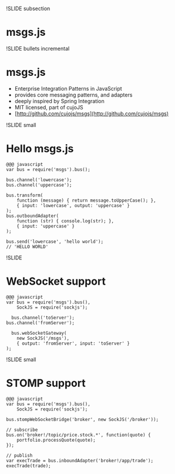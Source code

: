 !SLIDE subsection
# msgs.js


!SLIDE bullets incremental
# msgs.js

* Enterprise Integration Patterns in JavaScript
* provides core messaging patterns, and adapters
* deeply inspired by Spring Integration
* MIT licensed, part of cujoJS
* [http://github.com/cujojs/msgs](http://github.com/cujojs/msgs)


!SLIDE small
# Hello msgs.js

    @@@ javascript
    var bus = require('msgs').bus();
    
    bus.channel('lowercase');
    bus.channel('uppercase');
    
    bus.transform(
        function (message) { return message.toUpperCase(); },
        { input: 'lowercase', output: 'uppercase' }
    );
    bus.outboundAdapter(
        function (str) { console.log(str); },
        { input: 'uppercase' }
    );
    
    bus.send('lowercase', 'hello world');
    // 'HELLO WORLD'


!SLIDE
# WebSocket support

    @@@ javascript
    var bus = require('msgs').bus(),
        SockJS = require('sockjs');
    
      bus.channel('toServer');
    bus.channel('fromServer');
    
      bus.webSocketGateway(
        new SockJS('/msgs'),
        { output: 'fromServer', input: 'toServer' } 
    );


!SLIDE small
# STOMP support

    @@@ javascript
    var bus = require('msgs').bus(),
        SockJS = require('sockjs');
    
    bus.stompWebSocketBridge('broker', new SockJS('/broker'));
    
    // subscribe
    bus.on('broker!/topic/price.stock.*', function(quote) {
        portfolio.processQuote(quote);
    });
    
    // publish
    var execTrade = bus.inboundAdapter('broker!/app/trade');
    execTrade(trade);

